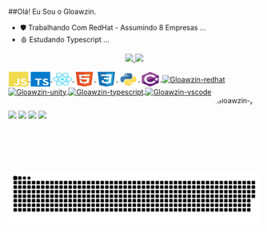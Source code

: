 ##Olá! Eu Sou o Gloawzin.

- 🛡 Trabalhando Com RedHat - Assumindo 8 Empresas ...
- 🩸 Estudando Typescript ...

<div align="center">
  <a href="https://github.com/Gloawzin">
  <img height="180em" src="https://github-readme-stats.vercel.app/api?username=Gloawzin&show_icons=true&theme=aura&include_all_commits=true&count_private=true"/>
  <img height="180em" src="https://github-readme-stats.vercel.app/api/top-langs/?username=Gloawzin&layout=compact&langs_count=7&theme=aura"/>
</div>

<div style="display: inline_block"><br>
  <img align="center" alt="Gloawzin-Js" height="30" width="40" src="https://raw.githubusercontent.com/devicons/devicon/master/icons/javascript/javascript-plain.svg">
  <img align="center" alt="Gloawzin-Ts" height="30" width="40" src="https://raw.githubusercontent.com/devicons/devicon/master/icons/typescript/typescript-plain.svg">
  <img align="center" alt="Gloawzin-React" height="30" width="40" src="https://raw.githubusercontent.com/devicons/devicon/master/icons/react/react-original.svg">
  <img align="center" alt="Gloawzin-HTML" height="30" width="40" src="https://raw.githubusercontent.com/devicons/devicon/master/icons/html5/html5-original.svg">
  <img align="center" alt="Gloawzin-CSS" height="30" width="40" src="https://raw.githubusercontent.com/devicons/devicon/master/icons/css3/css3-original.svg">
  <img align="center" alt="Gloawzin-Python" height="30" width="40" src="https://raw.githubusercontent.com/devicons/devicon/master/icons/python/python-original.svg">
  <img align="center" alt="Gloawzin-Csharp" height="30" width="40" src="https://raw.githubusercontent.com/devicons/devicon/master/icons/csharp/csharp-original.svg">
  <img align="center" alt="Gloawzin-redhat" height="30" width="40" src="https://cdn.jsdelivr.net/gh/devicons/devicon/icons/redhat/redhat-original.svg">
  <img align="center" alt="Gloawzin-unity" height="30" width="40" src="https://cdn.jsdelivr.net/gh/devicons/devicon/icons/unity/unity-original.svg">
  <img align="center" alt="Gloawzin-typescript" height="30" width="40" src="https://cdn.jsdelivr.net/gh/devicons/devicon/icons/typescript/typescript-original.svg">
  <img align="center" alt="Gloawzin-vscode" height="30" width="40" src="https://cdn.jsdelivr.net/gh/devicons/devicon/icons/vscode/vscode-original.svg">

  <img align="right" alt="Gloawzin-pic" height="150" style="border-radius:50px;" src="https://media.discordapp.net/attachments/842128309009907712/983031771560026172/280396805_705654790760472_2936703397381343145_n.jpg">
</div>

  ##

<div> 
  <a href="https://www.youtube.com/Gloawzin" target="_blank"><img src="https://img.shields.io/badge/YouTube-FF0000?style=for-the-badge&logo=youtube&logoColor=white" target="_blank"></a>
  <a href="https://instagram.com/Gloawzin" target="_blank"><img src="https://img.shields.io/badge/-Instagram-%23E4405F?style=for-the-badge&logo=instagram&logoColor=white" target="_blank"></a>
 <a href="https://discord.gg/qkPkWPtqsB" target="_blank"><img src="https://img.shields.io/badge/Discord-7289DA?style=for-the-badge&logo=discord&logoColor=white" target="_blank"></a> 
  <a href = "https://open.spotify.com/user/31lnnt6cqwho6dp3ymgo36ha52ri"><img src="https://img.shields.io/badge/Spotify-1ED760?&style=for-the-badge&logo=spotify&logoColor=white" target="_blank"></a>
 
  ![Snake animation](https://github.com/Gloawzin/Gloawzin/blob/output/github-contribution-grid-snake.svg)
 
</div>
